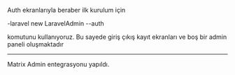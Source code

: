 Auth ekranlarıyla beraber ilk kurulum için 

-laravel new LaravelAdmin --auth

komutunu kullanıyoruz. Bu sayede giriş çıkış kayıt ekranları ve boş bir admin paneli oluşmaktadır


**************************

Matrix Admin entegrasyonu yapıldı. 
